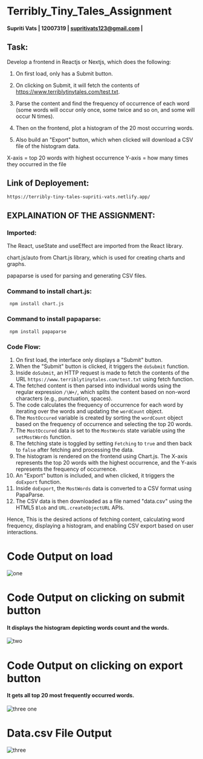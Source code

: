 # Terribly_Tiny_Tales_Assignment

#### Supriti Vats | 12007319 | supritivats123@gmail.com |

## Task:
Develop a frontend in Reactjs or Nextjs, which does the following:

1. On first load, only has a Submit button.

2. On clicking on Submit, it will fetch the contents of https://www.terriblytinytales.com/test.txt.

3. Parse the content and find the frequency of occurrence of each word (some words will occur only once, some twice and so on, and some will occur N times).

4. Then on the frontend, plot a histogram of the 20 most occurring words.

5. Also build an "Export" button, which when clicked will download a CSV file of the histogram data.

X-axis = top 20 words with highest occurrence Y-axis = how many times they occurred in the file

## Link of Deployement:
```
https://terribly-tiny-tales-supriti-vats.netlify.app/

```

## EXPLAINATION OF THE ASSIGNMENT:
### Imported: 
The React, useState and useEffect are imported from the React library.

chart.js/auto from Chart.js library, which is used for creating charts and graphs.

papaparse is used for parsing and generating CSV files.


### Command to install chart.js:
```
 npm install chart.js 
```

### Command to install papaparse:
```
 npm install papaparse 
```
 
### Code Flow: 
1. On first load, the interface only displays a "Submit" button.
2. When the "Submit" button is clicked, it triggers the `doSubmit` function.
3. Inside `doSubmit`, an HTTP request is made to fetch the contents of the URL `https://www.terriblytinytales.com/test.txt` using fetch function.
4. The fetched content is then parsed into individual words using the regular expression `/\W+/`, which splits the content based on non-word characters (e.g., punctuation, spaces).
5. The code calculates the frequency of occurrence for each word by iterating over the words and updating the `wordCount` object.
6. The `MostOccured` variable is created by sorting the `wordCount` object based on the frequency of occurrence and selecting the top 20 words.
7. The `MostOccured` data is set to the `MostWords` state variable using the `setMostWords` function.
8. The fetching state is toggled by setting `Fetching` to `true` and then back to `false` after fetching and processing the data.
9. The histogram is rendered on the frontend using Chart.js. The X-axis represents the top 20 words with the highest occurrence, and the Y-axis represents the frequency of occurrence.
10. An "Export" button is included, and when clicked, it triggers the `doExport` function.
11. Inside `doExport`, the `MostWords` data is converted to a CSV format using PapaParse.
12. The CSV data is then downloaded as a file named "data.csv" using the HTML5 `Blob` and `URL.createObjectURL` APIs.

Hence, This is the desired actions of fetching content, calculating word frequency, displaying a histogram, and enabling CSV export based on user interactions.


# Code Output on load

![one](https://github.com/SupritiVats/Terribly_Tiny_Tales_Assignment/assets/97901522/77e9c597-fb50-4b5f-996e-3e5bef85f373)


# Code Output on clicking on submit button
#### It displays the histogram depicting words count and the words.

![two](https://github.com/SupritiVats/Terribly_Tiny_Tales_Assignment/assets/97901522/49657030-58e3-45fc-ad65-63235309e0e8)


# Code Output on clicking on export button  
#### It gets all top 20 most frequently occurred words.

![three one](https://github.com/SupritiVats/Terribly_Tiny_Tales_Assignment/assets/97901522/ba9035e0-c1ed-494d-918d-6764fde455f7)


# Data.csv File Output 

![three](https://github.com/SupritiVats/Terribly_Tiny_Tales_Assignment/assets/97901522/c14d8d3c-bf61-4245-bf1a-489031d11bb3)


